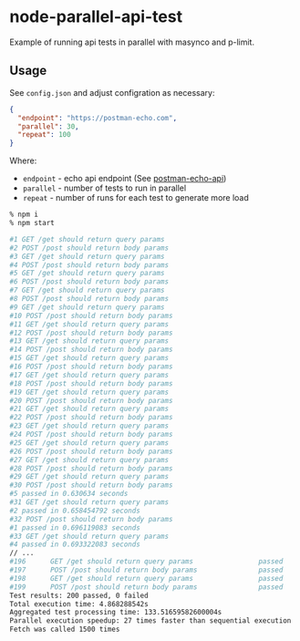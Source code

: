# node-parallel-api-test

Example of running api tests in parallel with masynco and p-limit.

## Usage

See `config.json` and adjust configration as necessary:
```json
{
  "endpoint": "https://postman-echo.com",
  "parallel": 30,
  "repeat": 100
}
```

Where:

- `endpoint` - echo api endpoint (See [postman-echo-api](https://learning.postman.com/docs/developer/echo-api/))
- `parallel` - number of tests to run in parallel
- `repeat` - number of runs for each test to generate more load


```bash
% npm i
% npm start

#1 GET /get should return query params
#2 POST /post should return body params
#3 GET /get should return query params
#4 POST /post should return body params
#5 GET /get should return query params
#6 POST /post should return body params
#7 GET /get should return query params
#8 POST /post should return body params
#9 GET /get should return query params
#10 POST /post should return body params
#11 GET /get should return query params
#12 POST /post should return body params
#13 GET /get should return query params
#14 POST /post should return body params
#15 GET /get should return query params
#16 POST /post should return body params
#17 GET /get should return query params
#18 POST /post should return body params
#19 GET /get should return query params
#20 POST /post should return body params
#21 GET /get should return query params
#22 POST /post should return body params
#23 GET /get should return query params
#24 POST /post should return body params
#25 GET /get should return query params
#26 POST /post should return body params
#27 GET /get should return query params
#28 POST /post should return body params
#29 GET /get should return query params
#30 POST /post should return body params
#5 passed in 0.630634 seconds
#31 GET /get should return query params
#2 passed in 0.658454792 seconds
#32 POST /post should return body params
#1 passed in 0.696119083 seconds
#33 GET /get should return query params
#4 passed in 0.693322083 seconds
// ...
#196      GET /get should return query params                passed     0.580087125s
#197      POST /post should return body params               passed     0.73080225s
#198      GET /get should return query params                passed     0.542092625s
#199      POST /post should return body params               passed     0.674121375s
Test results: 200 passed, 0 failed
Total execution time: 4.868288542s
Aggregated test processing time: 133.51659582600004s
Parallel execution speedup: 27 times faster than sequential execution
Fetch was called 1500 times
```
